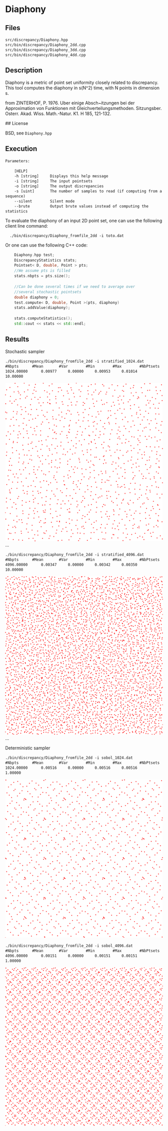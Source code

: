 # Diaphony

## Files

    src/discrepancy/Diaphony.hpp
    src/bin/discrepancy/Diaphony_2dd.cpp
    src/bin/discrepancy/Diaphony_3dd.cpp
    src/bin/discrepancy/Diaphony_4dd.cpp

## Description

Diaphony is a metric of point set uniformity closely related to discrepancy.
This tool computes the diaphony in s(N^2) time, with N points in dimension s.

from
ZINTERHOF, P. 1976. Uber einige Absch~itzungen bei der Approximation von Funktionen mit Gleichverteilungsmethoden. Sitzungsber. Osterr. Akad. Wiss. Math.-Natur. K1. H 185, 121-132.

## License

BSD, see `Diaphony.hpp`

## Execution

```
Parameters:  

	[HELP]
	-h [string]		Displays this help message
	-i [string]		The input pointsets
	-o [string]		The output discrepancies
	-s [uint]		The number of samples to read (if computing from a sequence)
	--silent 		Silent mode
	--brute 		Output brute values instead of computing the statistics
```			

To evaluate the diaphony of an input 2D point set, one can use the following client line command:

      ./bin/discrepancy/Diaphony_fromfile_2dd -i toto.dat

Or one can use the following C++ code:

```cpp    
    Diaphony.hpp test;
    DiscrepancyStatistics stats;
    Pointset< D, double, Point > pts;
    //We assume pts is filled
    stats.nbpts = pts.size();

    //Can be done several times if we need to average over
    //several stochastic pointsets
    double diaphony = 0;
    test.compute< D, double, Point >(pts, diaphony)
    stats.addValue(diaphony);

    stats.computeStatistics();
    std::cout << stats << std::endl;
```    			

## Results

Stochastic sampler

```    			
./bin/discrepancy/Diaphony_fromfile_2dd -i stratified_1024.dat
#Nbpts		#Mean		#Var		#Min		#Max		#NbPtsets
1024.00000		0.00977		0.00000		0.00953		0.01014		10.00000
```    			

 [![](data/diaphony/stratified_1024_3.png)](data/diaphony/stratified_1024_3.png) ...

```    			
./bin/discrepancy/Diaphony_fromfile_2dd -i stratified_4096.dat
#Nbpts		#Mean		#Var		#Min		#Max		#NbPtsets
4096.00000		0.00347		0.00000		0.00342		0.00350		10.00000
```    			

[![](data/diaphony/stratified_4096_3.png)](data/diaphony/stratified_4096_3.png) ...

Deterministic sampler

```    			
./bin/discrepancy/Diaphony_fromfile_2dd -i sobol_1024.dat
#Nbpts		#Mean		#Var		#Min		#Max		#NbPtsets
1024.00000		0.00516		0.00000		0.00516		0.00516		1.00000
```    			

[![](data/diaphony/sobol_1024.png)](data/diaphony/sobol_1024.png)

```    			
./bin/discrepancy/Diaphony_fromfile_2dd -i sobol_4096.dat
#Nbpts		#Mean		#Var		#Min		#Max		#NbPtsets
4096.00000		0.00151		0.00000		0.00151		0.00151		1.00000
```    			

[![](data/diaphony/sobol_4096.png)](data/diaphony/sobol_4096.png)
